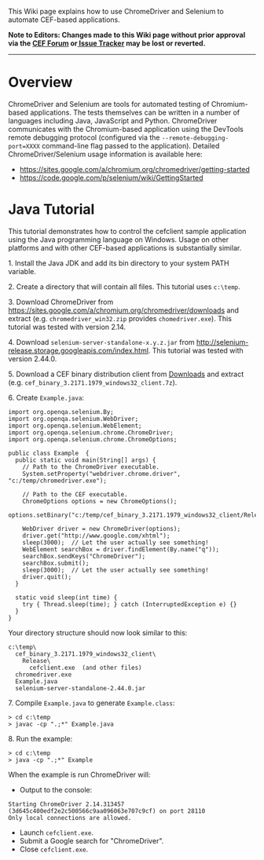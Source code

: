 This Wiki page explains how to use ChromeDriver and Selenium to automate CEF-based applications.

**Note to Editors: Changes made to this Wiki page without prior approval via the [CEF Forum](http://magpcss.org/ceforum/) or[ Issue Tracker](https://bitbucket.org/chromiumembedded/cef/issues?status=new&status=open) may be lost or reverted.**

***

# Overview

ChromeDriver and Selenium are tools for automated testing of Chromium-based applications. The tests themselves can be written in a number of languages including Java, JavaScript and Python. ChromeDriver communicates with the Chromium-based application using the DevTools remote debugging protocol (configured via the `--remote-debugging-port=XXXX` command-line flag passed to the application). Detailed ChromeDriver/Selenium usage information is available here:

  * https://sites.google.com/a/chromium.org/chromedriver/getting-started
  * https://code.google.com/p/selenium/wiki/GettingStarted

# Java Tutorial

This tutorial demonstrates how to control the cefclient sample application using the Java programming language on Windows. Usage on other platforms and with other CEF-based applications is substantially similar.

1\. Install the Java JDK and add its bin directory to your system PATH variable.

2\. Create a directory that will contain all files. This tutorial uses `c:\temp`.

3\. Download ChromeDriver from https://sites.google.com/a/chromium.org/chromedriver/downloads and extract (e.g. `chromedriver_win32.zip` provides `chomedriver.exe`). This tutorial was tested with version 2.14.

4\. Download `selenium-server-standalone-x.y.z.jar` from http://selenium-release.storage.googleapis.com/index.html. This tutorial was tested with version 2.44.0.

5\. Download a CEF binary distribution client from [Downloads](Downloads.md) and extract (e.g. `cef_binary_3.2171.1979_windows32_client.7z`).

6\. Create `Example.java`:

```
import org.openqa.selenium.By;
import org.openqa.selenium.WebDriver;
import org.openqa.selenium.WebElement;
import org.openqa.selenium.chrome.ChromeDriver;
import org.openqa.selenium.chrome.ChromeOptions;

public class Example  {
  public static void main(String[] args) {
    // Path to the ChromeDriver executable.
    System.setProperty("webdriver.chrome.driver", "c:/temp/chromedriver.exe");

    // Path to the CEF executable.
    ChromeOptions options = new ChromeOptions();
    options.setBinary("c:/temp/cef_binary_3.2171.1979_windows32_client/Release/cefclient.exe");

    WebDriver driver = new ChromeDriver(options);
    driver.get("http://www.google.com/xhtml");
    sleep(3000);  // Let the user actually see something!
    WebElement searchBox = driver.findElement(By.name("q"));
    searchBox.sendKeys("ChromeDriver");
    searchBox.submit();
    sleep(3000);  // Let the user actually see something!
    driver.quit();
  }

  static void sleep(int time) {
    try { Thread.sleep(time); } catch (InterruptedException e) {}
  }
}
```

Your directory structure should now look similar to this:
```
c:\temp\
  cef_binary_3.2171.1979_windows32_client\
    Release\
      cefclient.exe  (and other files)
  chromedriver.exe
  Example.java
  selenium-server-standalone-2.44.0.jar
```

7\. Compile `Example.java` to generate `Example.class`:

```
> cd c:\temp
> javac -cp ".;*" Example.java
```

8\. Run the example:

```
> cd c:\temp
> java -cp ".;*" Example
```

When the example is run ChromeDriver will:

  * Output to the console:
```
Starting ChromeDriver 2.14.313457 (3d645c400edf2e2c500566c9aa096063e707c9cf) on port 28110
Only local connections are allowed.
```
  * Launch `cefclient.exe`.
  * Submit a Google search for "ChromeDriver".
  * Close `cefclient.exe`.